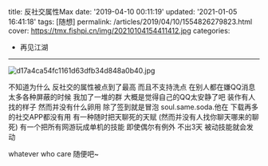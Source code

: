title: 反社交属性Max
date: '2019-04-10 00:11:19'
updated: '2021-01-05 16:41:18'
tags: [随想]
permalink: /articles/2019/04/10/1554826279823.html
cover: https://tmx.fishpi.cn/img/20210104154411412.jpg
categories: 
- 再见江湖
---
![d17a4ca54fc1161d63dfb34d848a0b40.jpg](https://tmx.fishpi.cn/img/20210104154411412.jpg)

不知道为什么
反社交的属性被点到了最高
而且不支持洗点
在别人都在嫌QQ消息太多各种屏蔽的时候
我加了一堆的群
大概是觉得自己的QQ太安静了吧
装作有人找的样子
然而并没有什么卵用
除了签到就是冒泡
soul.same.soda.他在
下载再多的社交APP都没有用
有一种随时把天聊死的天赋
(然而并没有人找你聊天哪来的聊死)
有一个把所有网游玩成单机的技能
即使偶尔有例外
不出3天
被动技能就会发动

whatever
who care
随便吧~

